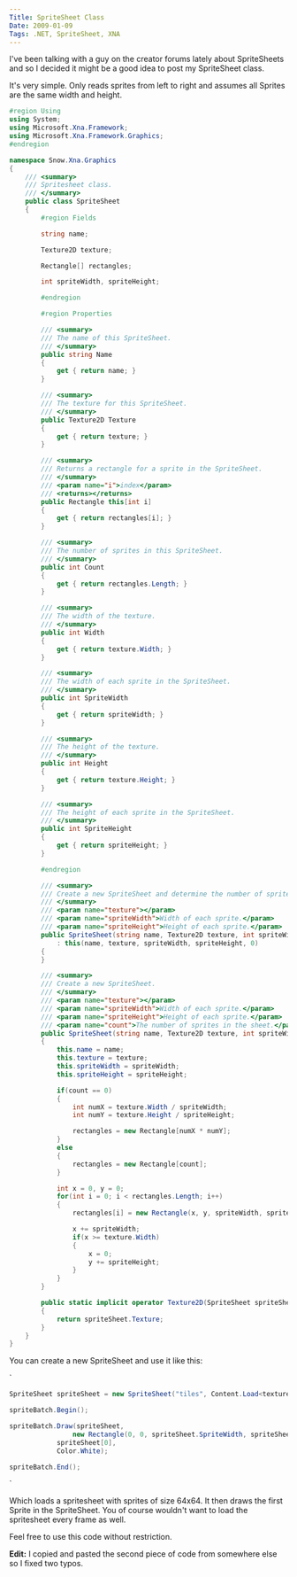 ```yaml
---
Title: SpriteSheet Class
Date: 2009-01-09
Tags: .NET, SpriteSheet, XNA
---
```


I've been talking with a guy on the creator forums lately about SpriteSheets and so I decided it might be a good idea to post my SpriteSheet class.

It's very simple. Only reads sprites from left to right and assumes all Sprites are the same width and height.

```csharp
#region Using
using System;
using Microsoft.Xna.Framework;
using Microsoft.Xna.Framework.Graphics;
#endregion

namespace Snow.Xna.Graphics
{
	/// <summary>
	/// Spritesheet class.
	/// </summary>
	public class SpriteSheet
	{
		#region Fields

		string name;

		Texture2D texture;

		Rectangle[] rectangles;

		int spriteWidth, spriteHeight;

		#endregion

		#region Properties

		/// <summary>
		/// The name of this SpriteSheet.
		/// </summary>
		public string Name
		{
			get { return name; }
		}

		/// <summary>
		/// The texture for this SpriteSheet.
		/// </summary>
		public Texture2D Texture
		{
			get { return texture; }
		}

		/// <summary>
		/// Returns a rectangle for a sprite in the SpriteSheet.
		/// </summary>
		/// <param name="i">index</param>
		/// <returns></returns>
		public Rectangle this[int i]
		{
			get { return rectangles[i]; }
		}

		/// <summary>
		/// The number of sprites in this SpriteSheet.
		/// </summary>
		public int Count
		{
			get { return rectangles.Length; }
		}

		/// <summary>
		/// The width of the texture.
		/// </summary>
		public int Width
		{
			get { return texture.Width; }
		}

		/// <summary>
		/// The width of each sprite in the SpriteSheet.
		/// </summary>
		public int SpriteWidth
		{
			get { return spriteWidth; }
		}

		/// <summary>
		/// The height of the texture.
		/// </summary>
		public int Height
		{
			get { return texture.Height; }
		}

		/// <summary>
		/// The height of each sprite in the SpriteSheet.
		/// </summary>
		public int SpriteHeight
		{
			get { return spriteHeight; }
		}

		#endregion

		/// <summary>
		/// Create a new SpriteSheet and determine the number of sprites in the sheet.
		/// </summary>
		/// <param name="texture"></param>
		/// <param name="spriteWidth">Width of each sprite.</param>
		/// <param name="spriteHeight">Height of each sprite.</param>
		public SpriteSheet(string name, Texture2D texture, int spriteWidth, int spriteHeight)
			: this(name, texture, spriteWidth, spriteHeight, 0)
		{
		}

		/// <summary>
		/// Create a new SpriteSheet.
		/// </summary>
		/// <param name="texture"></param>
		/// <param name="spriteWidth">Width of each sprite.</param>
		/// <param name="spriteHeight">Height of each sprite.</param>
		/// <param name="count">The number of sprites in the sheet.</param>
		public SpriteSheet(string name, Texture2D texture, int spriteWidth, int spriteHeight, int count)
		{
			this.name = name;
			this.texture = texture;
			this.spriteWidth = spriteWidth;
			this.spriteHeight = spriteHeight;

			if(count == 0)
			{
				int numX = texture.Width / spriteWidth;
				int numY = texture.Height / spriteHeight;

				rectangles = new Rectangle[numX * numY];
			}
			else
			{
				rectangles = new Rectangle[count];
			}

			int x = 0, y = 0;
			for(int i = 0; i < rectangles.Length; i++)
			{
				rectangles[i] = new Rectangle(x, y, spriteWidth, spriteHeight);

				x += spriteWidth;
				if(x >= texture.Width)
				{
					x = 0;
					y += spriteHeight;
				}
			}
		}

		public static implicit operator Texture2D(SpriteSheet spriteSheet)
		{
			return spriteSheet.Texture;
		}
	}
}
```

You can create a new SpriteSheet and use it like this:

`
```c#
SpriteSheet spriteSheet = new SpriteSheet("tiles", Content.Load<texture2D>("tiles"), 64, 64);

spriteBatch.Begin();

spriteBatch.Draw(spriteSheet,
		        new Rectangle(0, 0, spriteSheet.SpriteWidth, spriteSheet.SpriteHeight),
			spriteSheet[0],
			Color.White);

spriteBatch.End();
```
`

Which loads a spritesheet with sprites of size 64x64. It then draws the first Sprite in the SpriteSheet. You of course wouldn't want to load the spritesheet every frame as well.

Feel free to use this code without restriction.

**Edit:** I copied and pasted the second piece of code from somewhere else so I fixed two typos.

